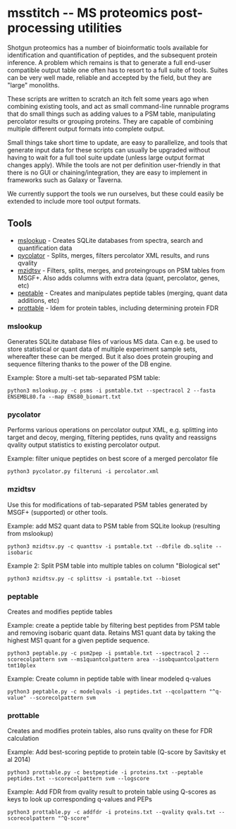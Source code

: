 # msstitch -- MS proteomics post-processing utilities

Shotgun proteomics has a number of bioinformatic tools available for identification 
and quantification of peptides, and the subsequent protein inference. A problem which
remains is that to generate a full end-user compatible output table one often has to
resort to a full suite of tools. Suites can be very well made, reliable and accepted
by the field, but they are "large" monoliths.

These scripts are written to scratch an itch felt some years ago when combining 
existing tools, and act as small command-line runnable programs that do small
things such as adding values to a PSM table, manipulating percolator results or grouping
proteins. They are capable of combining multiple different output formats into
complete output.

Small things take short time to update, are easy to parallelize, and tools that 
generate input data for these scripts can usually be upgraded without having to 
wait for a full tool suite update (unless large output format changes apply).
While the tools are not per definition user-friendly in that there is no GUI or
chaining/integration, they are easy to implement in frameworks such as Galaxy
or Taverna.

We currently support the tools we run ourselves, but these could easily be extended
to include more tool output formats.

## Tools

- [mslookup](#mslookup) - Creates SQLite databases from spectra, search and quantification data
- [pycolator](#pycolator) - Splits, merges, filters percolator XML results, and runs qvality
- [mzidtsv](#mzidtsv) - Filters, splits, merges, and proteingroups on PSM tables from MSGF+. Also adds columns with extra data (quant, percolator, genes, etc)
- [peptable](#peptable) - Creates and manipulates peptide tables (merging, quant data additions, etc)
- [prottable](#prottable) - Idem for protein tables, including determining protein FDR


<a name="mslookup"></a>
### mslookup
Generates SQLite database files of various MS data. Can e.g. be used to store statistical
or quant data of multiple experiment sample sets, whereafter these can be merged. But it
also does protein grouping and sequence filtering thanks to the power of the DB engine.

Example: Store a multi-set tab-separated PSM table:

`python3 mslookup.py -c psms -i psmtable.txt --spectracol 2 --fasta ENSEMBL80.fa --map ENS80_biomart.txt`

<a name="pycolator"></a>
### pycolator
Performs various operations on percolator output XML, e.g. splitting into target and decoy,
merging, filtering peptides, runs qvality and reassigns qvality output statistics to 
existing percolator output.

Example: filter unique peptides on best score of a merged percolator file

`python3 pycolator.py filteruni -i percolator.xml`

<a name="mzidtsv"></a>
### mzidtsv
Use this for modifications of tab-separated PSM tables generated by MSGF+ (supported)
or other tools.

Example: add MS2 quant data to PSM table from SQLite lookup (resulting from mslookup)

`python3 mzidtsv.py -c quanttsv -i psmtable.txt --dbfile db.sqlite --isobaric`

Example 2: Split PSM table into multiple tables on column "Biological set"

`python3 mzidtsv.py -c splittsv -i psmtable.txt --bioset`


<a name="peptable"></a>
### peptable
Creates and modifies peptide tables

Example: create a peptide table by filtering best peptides from PSM table and removing isobaric quant data.
Retains MS1 quant data by taking the highest MS1 quant for a given peptide sequence.

`python3 peptable.py -c psm2pep -i psmtable.txt --spectracol 2 --scorecolpattern svm --ms1quantcolpattern area --isobquantcolpattern tmt10plex`

Example: Create column in peptide table with linear modeled q-values

`python3 peptable.py -c modelqvals -i peptides.txt --qcolpattern "^q-value" --scorecolpattern svm`

<a name="prottable"></a>
### prottable
Creates and modifies protein tables, also runs qvality on these for FDR calculation

Example: Add best-scoring peptide to protein table (Q-score by Savitsky et al 2014)

`python3 prottable.py -c bestpeptide -i proteins.txt --peptable peptides.txt --scorecolpattern svm --logscore`

Example: Add FDR from qvality result to protein table using Q-scores as keys to look up
corresponding q-values and PEPs

`python3 prottable.py -c addfdr -i proteins.txt --qvality qvals.txt --scorecolpattern "^Q-score"`
